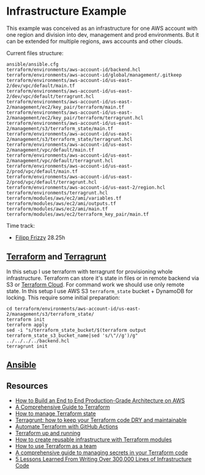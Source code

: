 # Infrastructure Example
This example was conceived as an infrastructure for one AWS account with one region and division into dev, management and prod environments.
But it can be extended for multiple regions, aws accounts and other clouds.

Current files structure:
```
ansible/ansible.cfg
terraform/environments/aws-account-id/backend.hcl
terraform/environments/aws-account-id/global/management/.gitkeep
terraform/environments/aws-account-id/us-east-2/dev/vpc/default/main.tf
terraform/environments/aws-account-id/us-east-2/dev/vpc/default/terragrunt.hcl
terraform/environments/aws-account-id/us-east-2/management/ec2/key_pair/terraform/main.tf
terraform/environments/aws-account-id/us-east-2/management/ec2/key_pair/terraform/terragrunt.hcl
terraform/environments/aws-account-id/us-east-2/management/s3/terraform_state/main.tf
terraform/environments/aws-account-id/us-east-2/management/s3/terraform_state/terragrunt.hcl
terraform/environments/aws-account-id/us-east-2/management/vpc/default/main.tf
terraform/environments/aws-account-id/us-east-2/management/vpc/default/terragrunt.hcl
terraform/environments/aws-account-id/us-east-2/prod/vpc/default/main.tf
terraform/environments/aws-account-id/us-east-2/prod/vpc/default/terragrunt.hcl
terraform/environments/aws-account-id/us-east-2/region.hcl
terraform/environments/terragrunt.hcl
terraform/modules/aws/ec2/ami/variables.tf
terraform/modules/aws/ec2/ami/outputs.tf
terraform/modules/aws/ec2/ami/main.tf
terraform/modules/aws/ec2/terraform_key_pair/main.tf
```

Time track:
- [Filipp Frizzy](https://github.com/Friz-zy/) 28.25h

## [Terraform](https://www.terraform.io/) and [Terragrunt](https://terragrunt.gruntwork.io)
In this setup I use terraform with terragrunt for provisioning whole infrastructure.
Terraform can store it's state in files or in remote backend via S3 or [Terraform Cloud](https://cloud.hashicorp.com/products/terraform).
For command work we should use only remote state. In this setup I use AWS S3 `terraform_state` bucket + DynamoDB for locking.
This require some initial preparation:
```
cd terraform/environments/aws-account-id/us-east-2/management/s3/terraform_state/
terraform init
terraform apply
sed -i "s/terraform_state_bucket/$(terraform output terraform_state_s3_bucket_name|sed 's/\"//g')/g" ../../../../backend.hcl
terragrunt init
```

## [Ansible](https://www.ansible.com/)

## Resources
* [How to Build an End to End Production-Grade Architecture on AWS](https://blog.gruntwork.io/how-to-build-an-end-to-end-production-grade-architecture-on-aws-part-1-eae8eeb41fec#eb3a)
* [A Comprehensive Guide to Terraform](https://blog.gruntwork.io/a-comprehensive-guide-to-terraform-b3d32832baca#.b6sun4nkn)
* [How to manage Terraform state](https://blog.gruntwork.io/how-to-manage-terraform-state-28f5697e68fa#.r6xdvtxqe)
* [Terragrunt: how to keep your Terraform code DRY and maintainable](https://blog.gruntwork.io/terragrunt-how-to-keep-your-terraform-code-dry-and-maintainable-f61ae06959d8)
* [Automate Terraform with GitHub Actions](https://developer.hashicorp.com/terraform/tutorials/automation/github-actions)
* [Terraform up and running](https://github.com/brikis98/terraform-up-and-running-code/)
* [How to create reusable infrastructure with Terraform modules](https://blog.gruntwork.io/how-to-create-reusable-infrastructure-with-terraform-modules-25526d65f73d)
* [How to use Terraform as a team](https://blog.gruntwork.io/how-to-use-terraform-as-a-team-251bc1104973)
* [A comprehensive guide to managing secrets in your Terraform code](https://blog.gruntwork.io/a-comprehensive-guide-to-managing-secrets-in-your-terraform-code-1d586955ace1)
* [5 Lessons Learned From Writing Over 300,000 Lines of Infrastructure Code](https://blog.gruntwork.io/5-lessons-learned-from-writing-over-300-000-lines-of-infrastructure-code-36ba7fadeac1)